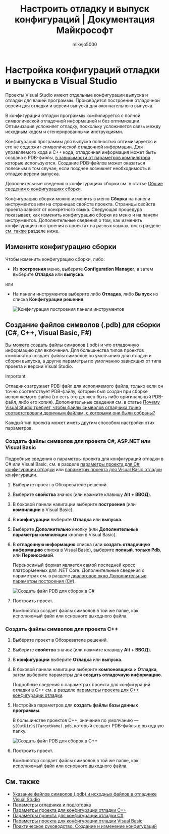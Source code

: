 ﻿---
title: Настроить отладку и выпуск конфигураций | Документация Майкрософт
ms.date: 10/05/2018
ms.topic: reference
f1_keywords:
- vs.debug.builds
dev_langs:
- CSharp
- VB
- FSharp
- C++
- JScript
helpviewer_keywords:
- configurations, release
- build configurations, release
- projects [Visual Studio], release configurations
- debugging [Visual Studio], release configurations
- release builds, changing settings
- debug builds
- debug builds, switching to release build
- debug builds, changing configuration settings
- debugging [Visual Studio], debug configurations
- projects [Visual Studio], debug configurations
- build configurations, debug
- debug configurations
- release builds, switching to debug build
- Visual Basic projects, debug and release builds
ms.assetid: 57b6bbb7-f2af-48f7-8773-127d75034ed2
author: mikejo5000
ms.author: mikejo
manager: jillfra
ms.workload:
- multiple
ms.openlocfilehash: b0bf0da5f15bbb59c2898af0dc0bfec1105cbab0
ms.sourcegitcommit: 94b3a052fb1229c7e7f8804b09c1d403385c7630
ms.translationtype: MT
ms.contentlocale: ru-RU
ms.lasthandoff: 04/23/2019
ms.locfileid: "62847699"
---
# <a name="set-debug-and-release-configurations-in-visual-studio"></a>Настройка конфигураций отладки и выпуска в Visual Studio

Проекты Visual Studio имеют отдельные конфигурации выпуска и отладки для вашей программы. Производится построение отладочной версии для отладки и версии выпуска для окончательного выпуска.

В конфигурации отладки программы компилируется с полной символической отладочной информацией и без оптимизации. Оптимизация усложняет отладку, поскольку усложняется связь между исходным кодом и сгенерированными инструкциями.

Конфигурация программы для выпуска полностью оптимизируется и его не содержит символической отладочной информации. Для управляемого кода и C++ кода, отладочная информация может быть создана в PDB-файлы, [в зависимости от параметров компилятора](#BKMK_symbols_release) , которые используются. Создание PDB-файлов может оказаться полезным в том случае, если позднее возникнет необходимость в отладке версии выпуска.

Дополнительные сведения о конфигурациях сборки см. в статье [Общие сведения о конфигурациях сборки](../ide/understanding-build-configurations.md).

Конфигурацию сборки можно изменить в меню **Сборка** на панели инструментов или на страницах свойств проекта. Страницы свойств проекта зависят от конкретного языка. Следующая процедура показывает, как изменить конфигурацию сборки из меню и на панели инструментов. Дополнительные сведения о том, как изменить конфигурацию построения в проектах на разных языках, см. в разделе [см. также](#see-also) разделе ниже.

## <a name="change-the-build-configuration"></a>Измените конфигурацию сборки

Чтобы изменить конфигурацию сборки, либо:

* Из **построения** меню, выберите **Configuration Manager**, а затем выберите **Отладка** или **выпуска**.

или

* На панели инструментов выберите либо **Отладка**, либо **Выпуск** из списка **Конфигурации решения**.

  ![Конфигурация построения панели инструментов](../debugger/media/toolbarbuildconfiguration.png "ToolbarBuildConfiguration")

## <a name="BKMK_symbols_release"></a>Создание файлов символов (.pdb) для сборки (C#, C++, Visual Basic, F#)

Вы можете создать файлы символов (.pdb) и что отладочную информацию для включения. Для большинства типов проектов компилятор создает файлы символов по умолчанию для отладки и сборки выпуска, а другие параметры по умолчанию зависящих от типа проекта и версии Visual Studio.

> [!IMPORTANT]
> Отладчик загружает PDB-файл для исполняемого файла, только если он точно соответствует PDB-файлу, который был создан при сборке исполняемого файла (то есть это должен быть либо оригинальный PDB-файл, либо его копия). Дополнительные сведения см. в статье [Почему Visual Studio требует, чтобы файлы символов отладчика точно соответствовали двоичным файлам, с которыми они были собраны?](https://blogs.msdn.microsoft.com/jimgries/2007/07/06/why-does-visual-studio-require-debugger-symbol-files-to-exactly-match-the-binary-files-that-they-were-built-with/)

Каждый тип проекта может иметь другим способом настройки этих параметров.

### <a name="generate-symbol-files-for-a-c-aspnet-or-visual-basic-project"></a>Создать файлы символов для проекта C#, ASP.NET или Visual Basic

Подробные сведения о параметры проекта для конфигураций отладки в C# или Visual Basic, см. в разделе [параметры проекта для C# конфигурации отладки](../debugger/project-settings-for-csharp-debug-configurations.md) или [параметры проекта для Visual Basic отладки конфигурации](../debugger/project-settings-for-a-visual-basic-debug-configuration.md).

1. Выберите проект в Обозревателе решений.

2. Выберите **свойства** значок (или нажмите клавишу **Alt + ВВОД**).

3. В боковой панели навигации выберите **построения** (или **компиляции** в Visual Basic).

4. В **конфигурации** выберите **Отладка** или **выпуска**.

5. Выберите **Дополнительно** кнопку (или **Дополнительные параметры компиляции** кнопки в Visual Basic).

6. В **отладочную информацию** списка (или **создать отладочную информацию** списка в Visual Basic), выберите **полный**, **только Pdb**, или **Переносимой**.

   Переносимый формат является самой последней кросс платформенных для .NET Core. Дополнительные сведения о параметрах см. в разделе [диалоговое окно Дополнительные параметры построения (C#)](../ide/reference/advanced-build-settings-dialog-box-csharp.md).

   ![Создать файл PDB для сборок в C#](../debugger/media/dbg_project_properties_pdb_csharp.png "GeneratePDBsForCSharp")

7. Построить проект.

   Компилятор создает файлы символов в той же папке, как исполняемый файл или основного выходного файла.

### <a name="generate-symbol-files-for-a-c-project"></a>Создать файлы символов для проекта C++

1. Выберите проект в Обозревателе решений.

2. Выберите **свойства** значок (или нажмите клавишу **Alt + ВВОД**).

3. В **конфигурации** выберите **Отладка** или **выпуска**.

4. В боковой панели навигации выберите **компоновщика > Отладка**, затем выберите параметры для **создать отладочную информацию**.

   Подробные сведения о параметрах проекта для конфигураций отладки в C++ см. в разделе [параметры проекта для C++ конфигурации отладки](../debugger/project-settings-for-a-cpp-debug-configuration.md).

5. Настройка параметров для **создать файлы базы данных программы**.

   В большинстве проектов C++, значение по умолчанию — `$(OutDir)$(TargetName).pdb`, который создает PDB-файлы в выходную папку.

   ![Создать файл PDB для сборок в C++](../debugger/media/dbg_project_properties_pdb_cplusplus.png "GeneratePDBsforCPlusPlus")

6. Построить проект.

   Компилятор создает файлы символов в той же папке, как исполняемый файл или основного выходного файла.

## <a name="see-also"></a> См. также

- [Указание файлов символов (.pdb) и исходных файлов в отладчике Visual Studio](../debugger/specify-symbol-dot-pdb-and-source-files-in-the-visual-studio-debugger.md)<br/>
- [Параметры отладчика и подготовка](../debugger/debugger-settings-and-preparation.md)<br/>
- [Параметры проекта для конфигурации отладки C++](../debugger/project-settings-for-a-cpp-debug-configuration.md)<br/>
- [Параметры проекта для конфигурации отладки C#](../debugger/project-settings-for-csharp-debug-configurations.md)<br/>
- [Параметры проекта для конфигурации отладки Visual Basic](../debugger/project-settings-for-a-visual-basic-debug-configuration.md)<br/>
- [Практическое руководство. Создание и изменение конфигураций](../ide/how-to-create-and-edit-configurations.md)
